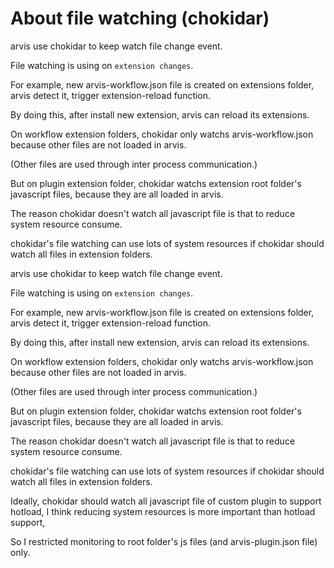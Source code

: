 # About file watching (chokidar)

arvis use chokidar to keep watch file change event.

File watching is using on `extension changes`.

For example, new arvis-workflow.json file is created on extensions folder, arvis detect it, trigger extension-reload function.

By doing this, after install new extension, arvis can reload its extensions.

On workflow extension folders, chokidar only watchs arvis-workflow.json because other files are not loaded in arvis.

(Other files are used through inter process communication.)

But on plugin extension folder, chokidar watchs extension root folder's javascript files, because they are all loaded in arvis.

The reason chokidar doesn't watch all javascript file is that to reduce system resource consume.

chokidar's file watching can use lots of system resources if chokidar should watch all files in extension folders.

arvis use chokidar to keep watch file change event.

File watching is using on `extension changes`.

For example, new arvis-workflow.json file is created on extensions folder, arvis detect it, trigger extension-reload function.

By doing this, after install new extension, arvis can reload its extensions.

On workflow extension folders, chokidar only watchs arvis-workflow.json because other files are not loaded in arvis.

(Other files are used through inter process communication.)

But on plugin extension folder, chokidar watchs extension root folder's javascript files, because they are all loaded in arvis.

The reason chokidar doesn't watch all javascript file is that to reduce system resource consume.

chokidar's file watching can use lots of system resources if chokidar should watch all files in extension folders.

Ideally, chokidar should watch all javascript file of custom plugin to support hotload, I think reducing system resources is more important than hotload support,

So I restricted monitoring to root folder's js files (and arvis-plugin.json file) only.
